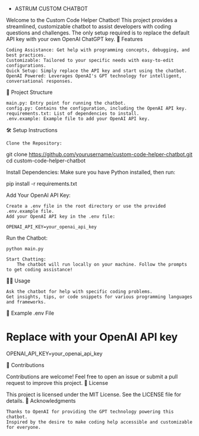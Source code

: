 - ASTRUM CUSTOM CHATBOT

Welcome to the Custom Code Helper Chatbot! This project provides a streamlined, customizable chatbot to assist developers with coding questions and challenges. The only setup required is to replace the default API key with your own OpenAI ChatGPT key.
🚀 Features

    Coding Assistance: Get help with programming concepts, debugging, and best practices.
    Customizable: Tailored to your specific needs with easy-to-edit configurations.
    Quick Setup: Simply replace the API key and start using the chatbot.
    OpenAI Powered: Leverages OpenAI's GPT technology for intelligent, conversational responses.

📂 Project Structure

    main.py: Entry point for running the chatbot.
    config.py: Contains the configuration, including the OpenAI API key.
    requirements.txt: List of dependencies to install.
    .env.example: Example file to add your OpenAI API key.

🛠️ Setup Instructions

    Clone the Repository:

git clone https://github.com/yourusername/custom-code-helper-chatbot.git
cd custom-code-helper-chatbot

Install Dependencies: Make sure you have Python installed, then run:

pip install -r requirements.txt

Add Your OpenAI API Key:

    Create a .env file in the root directory or use the provided .env.example file.
    Add your OpenAI API key in the .env file:

    OPENAI_API_KEY=your_openai_api_key

Run the Chatbot:

    python main.py

    Start Chatting:
        The chatbot will run locally on your machine. Follow the prompts to get coding assistance!

🧑‍💻 Usage

    Ask the chatbot for help with specific coding problems.
    Get insights, tips, or code snippets for various programming languages and frameworks.

📄 Example .env File

# Replace with your OpenAI API key
OPENAI_API_KEY=your_openai_api_key

🤝 Contributions

Contributions are welcome! Feel free to open an issue or submit a pull request to improve this project.
📜 License

This project is licensed under the MIT License. See the LICENSE file for details.
🙌 Acknowledgments

    Thanks to OpenAI for providing the GPT technology powering this chatbot.
    Inspired by the desire to make coding help accessible and customizable for everyone.
